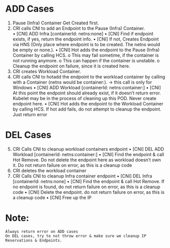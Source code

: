 # ADD Cases
1.	Pause (Infra) Container Get Created first. 
2.	CRI calls CNI to add an Endpoint to the Pause (Infra) Container.  
    •	[CNI]   ADD Infra [containerId:<infra container id> netns:none]
    •	[CNI] Find if endpoint exists, if yes, return the endpoint info.
    •	[CNI] If not, Creates Endpoint via HNS  (Only place where endpoint is to be created. The netns would be empty or none.). 
    •	[CNI] Hot adds the endpoint to the Pause (Infra) Container by calling HCS. 
        o	This may fail sometime, if the container is not running anymore. 
        o	This can happen if the container is unstable. 
        o	Cleanup the endpoint on failure, since it is created here.
3.	CRI creates Workload Container.  
4.	CRI calls CNI to hotadd the endpoint to the workload container by calling with a Container (netns would be container:<infracontainerid>). -> this call is only for Windows
    •	[CNI] ADD Workload [containerId:<workload container id> netns:container:<infra container id>]
    •	[CNI] At this point the endpoint should already exist, if it doesn’t return error.  Kubelet may be in the process of cleaning up this POD. Never create endpoint here.
    •	[CNI] Hot adds the endpoint to the Workload Container by calling HCS. If hot add fails, do not attempt to cleanup the endpoint. Just return error

# DEL Cases
5.	CRI Calls CNI to cleanup workload containers endpoint
    •	[CNI] DEL ADD Workload [containerId:<workload container id> netns:container:<infra container id>]
    •	[CNI] Find the endpoint & call Hot Remove. Do not delete the endpoint here as workload doesn’t own it. Do not return failure on error, as this is a cleanup code
6.	CRI deletes the workload container
7.	CRI Calls CNI to cleanup Infra container endpoint
    •	[CNI]  DEL Infra [containerId:<infra container id> netns:none]
    •	[CNI] Find the endpoint & call Hot Remove. If no endpoint is found, do not return failure on error, as this is a cleanup code
    •	[CNI] Delete the endpoint. do not return failure on error, as this is a cleanup code
    •	[CNI] Free up the IP

# Note:
    Always return error on ADD cases
    On DEL cases, try to not throw error & make sure we cleanup IP Reservations & Endpoints.
